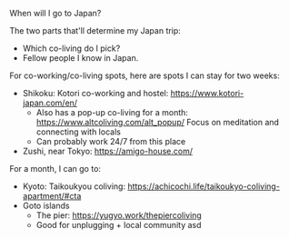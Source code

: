 When will I go to Japan?

The two parts that'll determine my Japan trip:
- Which co-living do I pick?
- Fellow people I know in Japan.



For co-working/co-living spots, here are spots I can stay for two weeks:

- Shikoku: Kotori co-working and hostel: https://www.kotori-japan.com/en/
    - Also has a pop-up co-living for a month: https://www.altcoliving.com/alt_popup/
      Focus on meditation and connecting with locals
    - Can probably work 24/7 from this place
- Zushi, near Tokyo: https://amigo-house.com/


For a month, I can go to:
- Kyoto: Taikoukyou coliving: https://achicochi.life/taikoukyo-coliving-apartment/#cta
- Goto islands
    - The pier: https://yugyo.work/thepiercoliving
    - Good for unplugging + local community
asd